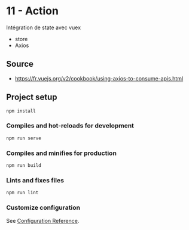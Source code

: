 # 11 - Action

Intégration de state avec vuex
  - store
  - Axios

## Source
  - https://fr.vuejs.org/v2/cookbook/using-axios-to-consume-apis.html
  
## Project setup
```
npm install
```

### Compiles and hot-reloads for development
```
npm run serve
```

### Compiles and minifies for production
```
npm run build
```

### Lints and fixes files
```
npm run lint
```

### Customize configuration
See [Configuration Reference](https://cli.vuejs.org/config/).